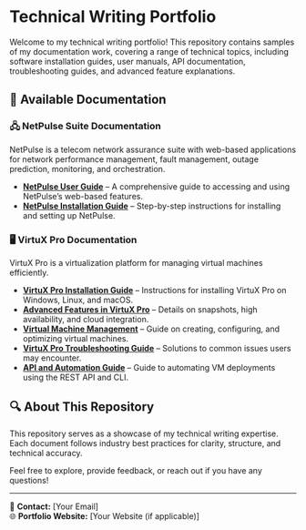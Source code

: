 # Technical Writing Portfolio

Welcome to my technical writing portfolio! This repository contains samples of my documentation work, covering a range of technical topics, including software installation guides, user manuals, API documentation, troubleshooting guides, and advanced feature explanations.

## 📂 Available Documentation

### 🖧 NetPulse Suite Documentation
NetPulse is a telecom network assurance suite with web-based applications for network performance management, fault management, outage prediction, monitoring, and orchestration.

- **[NetPulse User Guide](docs/netpulse_user_guide.md)** – A comprehensive guide to accessing and using NetPulse’s web-based features.
- **[NetPulse Installation Guide](docs/netpulse_installation.md)** – Step-by-step instructions for installing and setting up NetPulse.

### 🖥️ VirtuX Pro Documentation
VirtuX Pro is a virtualization platform for managing virtual machines efficiently.

- **[VirtuX Pro Installation Guide](docs/virtux_pro_installation.md)** – Instructions for installing VirtuX Pro on Windows, Linux, and macOS.
- **[Advanced Features in VirtuX Pro](docs/virtux_pro_advanced_features.md)** – Details on snapshots, high availability, and cloud integration.
- **[Virtual Machine Management](docs/virtux_pro_vm_management.md)** – Guide on creating, configuring, and optimizing virtual machines.
- **[VirtuX Pro Troubleshooting Guide](docs/virtux_pro_troubleshooting.md)** – Solutions to common issues users may encounter.
- **[API and Automation Guide](docs/virtux_pro_api_automation.md)** – Guide to automating VM deployments using the REST API and CLI.

## 🔍 About This Repository
This repository serves as a showcase of my technical writing expertise. Each document follows industry best practices for clarity, structure, and technical accuracy.

Feel free to explore, provide feedback, or reach out if you have any questions!

---

📧 **Contact:** [Your Email]  
🌐 **Portfolio Website:** [Your Website (if applicable)]  
